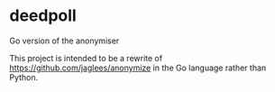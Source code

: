 # deedpoll
Go version of the anonymiser

This project is intended to be a rewrite of https://github.com/jaglees/anonymize in the Go language rather than Python. 
